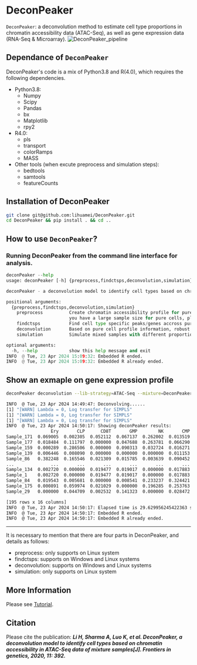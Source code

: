 DeconPeaker
===================================================

`DeconPeaker`: a deconvolution method to estimate cell type proportions in chromatin accessibility data (ATAC-Seq), as well as gene expression data (RNA-Seq & Microarray).
![DeconPeaker\_pipeline](pipeline.png)

Dependance of `DeconPeaker`
---------------------
DeconPeaker's code is a mix of Python3.8 and R(4.0), which requires the following dependencies.
* Python3.8:
	* Numpy
	* Scipy
	* Pandas
	* bx
	* Matplotlib
	* rpy2
* R4.0:
	* pls
	* transport
	* colorRamps
	* MASS
* Other tools (when excute preprocess and simulation steps):
	* bedtools
	* samtools
	* featureCounts

Installation of DeconPeaker
--------------------------
```bash
git clone git@github.com:lihuamei/DeconPeaker.git
cd DeconPeaker && pip install . && cd ..

```

How to use `DeconPeaker`?
--------------------------

### Running DeconPeaker from the command line interface for analysis.

```python
deconPeaker --help
usage: deconPeaker [-h] {preprocess,findctsps,deconvolution,simulation} ...

deconPeaker - a deconvolution model to identify cell types based on chromatin accessibility in ATAC-Seq data of mixture samples.

positional arguments:
  {preprocess,findctsps,deconvolution,simulation}
    preprocess          Create chromatin accessibility profile for pure samples, this step is the basis for subsequent specific cell type identification and mixture deconvolution. Note: This step only support Linux system, and if
                        you have a large sample size for pure cells, please ensure enough sufficient memory and hard storage space for program to run normally.
    findctsps           Find cell type specific peaks/genes accross pure samples, different pure cell samples require replicates as input.
    deconvolution       Based on pure cell profile information, robust regression deconvolution strategy was used to estimate the proportion of possible cell types in the mixed samples.
    simulation          Simulate mixed samples with different proportions of cells. [Note] The method is proportional random sampling of reads from different cell types of BAM/BED files.

optional arguments:
  -h, --help            show this help message and exit
INFO  @ Tue, 23 Apr 2024 15:09:32: Embedded R ended.
INFO  @ Tue, 23 Apr 2024 15:09:32: Embedded R already ended.

```

Show an exmaple on gene expression profile
------------------------------------------

```bash
deconPeaker deconvolution --lib-strategy=ATAC-Seq --mixture=DeconPeaker/test/examples/ATAC-Seq/GSE74912_Corces_MR_synthetic_mixture_counts_data.xls --pure=DeconPeaker/test/examples/ATAC-Seq/GSE74912_Corces_MR_pure_readcounts_signature_matrix.xls --format=TABLE --pvalue=FALSE --outdir=DeconPeaker/results/GSE74912_Corces_MR

INFO  @ Tue, 23 Apr 2024 14:49:47: Deconvolving......
[1] "[WARN] Lambda = 0, Log transfer for SIMPLS"
[1] "[WARN] Lambda = 0, Log transfer for SIMPLS"
[1] "[WARN] Lambda = 0, Log transfer for SIMPLS"
INFO  @ Tue, 23 Apr 2024 14:50:17: Showing deconPeaker results:
                 Ery       CLP      CD8T       GMP        NK       CMP      CD4T         B       MEP       MPP      LMPP       HSC      MONO  Rsquared     RMSEP  P.value
Sample_171  0.069005  0.002305  0.052112  0.067137  0.262002  0.013519  0.286919  0.080115  0.049956  0.000000  0.047004  0.065608  0.004319  0.866373  0.365072   9999.0
Sample_177  0.018484  0.111797  0.000000  0.047688  0.263781  0.066290  0.007585  0.049847  0.056509  0.041708  0.218438  0.074697  0.043177  0.928823  0.266408   9999.0
Sample_159  0.000289  0.286506  0.000000  0.090313  0.032724  0.016271  0.245973  0.071600  0.000000  0.191758  0.014806  0.046406  0.003353  0.964885  0.187197   9999.0
Sample_139  0.006446  0.008090  0.000000  0.000000  0.000000  0.011153  0.909165  0.000000  0.006506  0.000000  0.022982  0.029292  0.006367  0.898426  0.318128   9999.0
Sample_86   0.382248  0.165546  0.021309  0.015785  0.003639  0.090452  0.240281  0.024951  0.025254  0.022799  0.000000  0.007111  0.000624  0.952080  0.218717   9999.0
...              ...       ...       ...       ...       ...       ...       ...       ...       ...       ...       ...       ...       ...       ...       ...      ...
Sample_134  0.002720  0.000000  0.019477  0.019017  0.000000  0.017883  0.000000  0.000000  0.000000  0.082663  0.012248  0.834613  0.011378  0.901643  0.313398   9999.0
Sample_1    0.002720  0.000000  0.019477  0.019017  0.000000  0.017883  0.000000  0.000000  0.000000  0.082663  0.012248  0.834613  0.011378  0.901719  0.313285   9999.0
Sample_84   0.019543  0.005681  0.000000  0.008541  0.233237  0.324421  0.211760  0.000000  0.030085  0.000000  0.124828  0.041904  0.000000  0.911399  0.297173   9999.0
Sample_175  0.000891  0.059974  0.021029  0.000000  0.196285  0.253763  0.208002  0.000000  0.004527  0.064388  0.047768  0.136915  0.006459  0.908695  0.301642   9999.0
Sample_29   0.000000  0.044709  0.002532  0.141323  0.000000  0.028472  0.000000  0.000000  0.000000  0.000000  0.674772  0.064291  0.043901  0.980558  0.139116   9999.0

[195 rows x 16 columns]
INFO  @ Tue, 23 Apr 2024 14:50:17: Elapsed time is 29.629956245422363 seconds
INFO  @ Tue, 23 Apr 2024 14:50:17: Embedded R ended.
INFO  @ Tue, 23 Apr 2024 14:50:17: Embedded R already ended.
```
-------------------
It is necessary to mention that there are four parts in DeconPeaker, and details as follows:
* preprocess: only supports on Linux system
* findctsps: supports on Windows and Linux systems
* deconvolution: supports on Windows and Linux systems
* simulation: only supports on Linux system

More Information
--------------------
Please see [Tutorial](https://lihuamei.github.io//DeconPeaker/test/DeconPeak_demo.html).

Citation
---------------------
Please cite the publication: ***Li H, Sharma A, Luo K, et al. DeconPeaker, a deconvolution model to identify cell types based on chromatin accessibility in ATAC-Seq data of mixture samples[J]. Frontiers in genetics, 2020, 11: 392.***<br>
